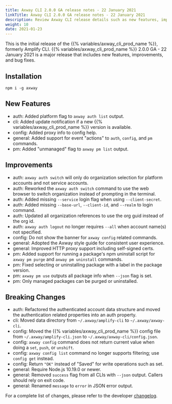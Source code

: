 ```yaml
---
title: Axway CLI 2.0.0 GA release notes - 22 January 2021
linkTitle: Axway CLI 2.0.0 GA release notes - 22 January 2021
description: Review Axway CLI release details such as new features, improvements, breaking changes, and bug fixes.
weight: 10
date: 2021-01-23
---
```


This is the initial release of the {{% variables/axway_cli_prod_name %}}, formerly Amplify CLI. {{% variables/axway_cli_prod_name %}} 2.0.0 GA - 22 January 2021 is a major release that includes new features, improvements, and bug fixes.

## Installation

```
npm i -g axway
```

## New Features

* auth: Added platform flag to `axway auth list` output.
* cli: Added update notification if a new {{% variables/axway_cli_prod_name %}} version is available.
* config: Added proxy info to config help.
* general: Added support for event "actions" to `auth`, `config`, and `pm` commands.
* pm: Added "unmanaged" flag to `axway pm list` output.

## Improvements

* auth: `axway auth switch` will only do organization selection for platform accounts and not service accounts.
* auth: Reworked the `axway auth switch` command to use the web browser to switch organization instead of prompting in the terminal.
* auth: Added missing `--service` login flag when using `--client-secret`.
* auth: Added missing `--base-url`, `--client-id`, and `--realm` to login command.
* auth: Updated all organization references to use the org guid instead of the org id.
* auth: `axway auth logout` no longer requires `--all` when account name(s) not specified.
* config: Do not show the banner for `axway config` related commands.
* general: Adopted the Axway style guide for consistent user experience.
* general: Improved HTTP proxy support including self-signed certs.
* pm: Added support for running a package's npm uninstall script for `axway pm purge` and `axway pm uninstall` commands.
* pm: Fixed selecting or uninstalling package with a label in the package version.
* pm: `axway pm use` outputs all package info when `--json` flag is set.
* pm: Only managed packages can be purged or uninstalled.

## Breaking Changes

* auth: Refactored the authenticated account data structure and moved the authentication related properties into an auth property.
* cli: Moved data directory from `~/.axway/amplify-cli` to `~/.axway/axway-cli`.
* config: Moved the {{% variables/axway_cli_prod_name %}} config file from `~/.axway/amplify-cli.json` to `~/.axway/axway-cli/config.json`.
* config: `axway config` command does not return current value when doing a `set`, `push`, or `unshift`.
* config: `axway config list` command no longer supports filtering; use `config get` instead.
* config: Return `"OK"` instead of "Saved" for write operations such as set.
* general: Require Node.js 10.19.0 or newer.
* general: Removed `success` flag from all CLIs with `--json` output. Callers should rely on exit code.
* general: Renamed `message` to `error` in JSON error output.

For a complete list of changes, please refer to the developer [changelog](https://github.com/appcelerator/amplify-tooling/blob/master/docs/Release%20Notes/Axway%20CLI%202.0.0.md).
